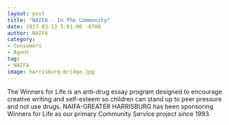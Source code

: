 ```yaml
---
layout: post
title: "NAIFA - In The Community"
date: 2017-03-13 5:01:00 -0700
author: NAIFA
category: 
- Consumers
- Agent
tag:
- NAIFA
image: harrisburg-bridge.jpg
---
```


The Winners for Life is an anti-drug essay program designed to encourage
creative writing and self-esteem so children can stand up to peer pressure
and not use drugs.  NAIFA-GREATER HARRISBURG has been sponsoring
Winners for Life as our primary Community Service project since 1993.
